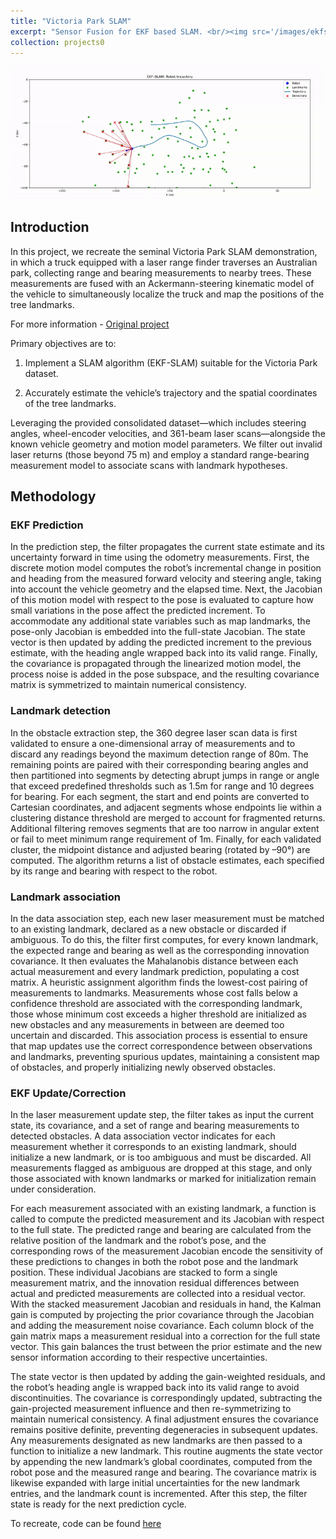 ```yaml
---
title: "Victoria Park SLAM"
excerpt: "Sensor Fusion for EKF based SLAM. <br/><img src='/images/ekfslam/traj_viz.gif' width='700'/>"
collection: projects0
---
```


<img src='/images/ekfslam/traj_viz.gif' width='500'/>

## Introduction

In this project, we recreate the seminal Victoria Park SLAM demonstration, in which a truck equipped with a laser range finder traverses an Australian park, collecting range and bearing measurements to nearby trees. These measurements are fused with an Ackermann-steering kinematic model of the vehicle to simultaneously localize the truck and map the positions of the tree landmarks.

For more information - [Original project](https://www-personal.acfr.usyd.edu.au/nebot/victoria_park.htm)

Primary objectives are to:

1) Implement a SLAM algorithm (EKF-SLAM) suitable for the Victoria Park dataset.

2) Accurately estimate the vehicle’s trajectory and the spatial coordinates of the tree landmarks.

Leveraging the provided consolidated dataset—which includes steering angles, wheel-encoder velocities, and
361-beam laser scans—alongside the known vehicle geometry and motion model parameters. We filter out invalid laser returns
(those beyond 75 m) and employ a standard range-bearing measurement model to associate scans with landmark hypotheses.

## Methodology

### EKF Prediction

In the prediction step, the filter propagates the current state estimate and its uncertainty forward in time using the odometry
measurements. 
First, the discrete motion model computes the robot’s incremental change in position and heading from the measured forward velocity and steering angle, taking into account the vehicle geometry and the elapsed time. Next, the Jacobian of this motion model with respect to the pose is evaluated to capture how small variations in the pose affect the predicted increment. To accommodate any additional state variables such as map landmarks, the pose-only Jacobian is embedded into the full-state Jacobian. The state vector is then updated by adding the predicted increment to the previous estimate, with the heading angle wrapped back into its valid range. Finally, the covariance is propagated through the linearized motion model, the process noise is added in the pose subspace, and the resulting covariance matrix is symmetrized to maintain numerical
consistency.

### Landmark detection

In the obstacle extraction step, the 360 degree laser scan data is first validated to ensure a one-dimensional array of measurements
and to discard any readings beyond the maximum detection range of 80m. 
The remaining points are paired with their corresponding bearing angles and then partitioned into segments by detecting abrupt jumps in range or angle that exceed predefined thresholds such as 1.5m for range and 10 degrees for bearing. For each segment, the start and end points are converted to Cartesian coordinates, and adjacent segments whose endpoints lie within a clustering distance threshold are merged to account for fragmented returns. 
Additional filtering removes segments that are too narrow in angular extent or fail to meet minimum range requirement of 1m. Finally, for each validated cluster, the midpoint distance and adjusted bearing (rotated by –90°) are computed. The
algorithm returns a list of obstacle estimates, each specified by its range and bearing with respect to the robot.

### Landmark association

In the data association step, each new laser measurement must be matched to an existing landmark, declared as a new
obstacle or discarded if ambiguous. 
To do this, the filter first computes, for every known landmark, the expected range and bearing as well as the corresponding innovation covariance. It then evaluates the Mahalanobis distance between each actual measurement and every landmark prediction, populating a cost matrix. A heuristic assignment algorithm finds the lowest-cost pairing of measurements to landmarks. Measurements whose cost falls below a confidence threshold are associated with
the corresponding landmark, those whose minimum cost exceeds a higher threshold are initialized as new obstacles and
any measurements in between are deemed too uncertain and discarded. This association process is essential to ensure that
map updates use the correct correspondence between observations and landmarks, preventing spurious updates, maintaining a
consistent map of obstacles, and properly initializing newly observed obstacles.

### EKF Update/Correction

In the laser measurement update step, the filter takes as input the current state, its covariance, and a set of range and bearing
measurements to detected obstacles. A data association vector indicates for each measurement whether it corresponds to an
existing landmark, should initialize a new landmark, or is too ambiguous and must be discarded. All measurements flagged
as ambiguous are dropped at this stage, and only those associated with known landmarks or marked for initialization remain
under consideration.

For each measurement associated with an existing landmark, a function is called to compute the predicted measurement and its
Jacobian with respect to the full state. The predicted range and bearing are calculated from the relative position of the landmark
and the robot’s pose, and the corresponding rows of the measurement Jacobian encode the sensitivity of these predictions to
changes in both the robot pose and the landmark position. These individual Jacobians are stacked to form a single measurement
matrix, and the innovation residual differences between actual and predicted measurements are collected into a residual vector.
With the stacked measurement Jacobian and residuals in hand, the Kalman gain is computed by projecting the prior covariance
through the Jacobian and adding the measurement noise covariance. Each column block of the gain matrix maps a measurement
residual into a correction for the full state vector. This gain balances the trust between the prior estimate and the new sensor
information according to their respective uncertainties.

The state vector is then updated by adding the gain-weighted residuals, and the robot’s heading angle is wrapped back into
its valid range to avoid discontinuities. The covariance is correspondingly updated, subtracting the gain-projected measurement
influence and then re-symmetrizing to maintain numerical consistency. A final adjustment ensures the covariance remains
positive definite, preventing degeneracies in subsequent updates.
Any measurements designated as new landmarks are then passed to a function to initialize a new landmark. This routine
augments the state vector by appending the new landmark’s global coordinates, computed from the robot pose and the measured
range and bearing. The covariance matrix is likewise expanded with large initial uncertainties for the new landmark entries,
and the landmark count is incremented. After this step, the filter state is ready for the next prediction cycle.

To recreate, code can be found [here](https://github.com/AshwinDisa/RBE595_Advanced_Robot_Navigation/blob/master/Module_4_SLAM/main.py) 